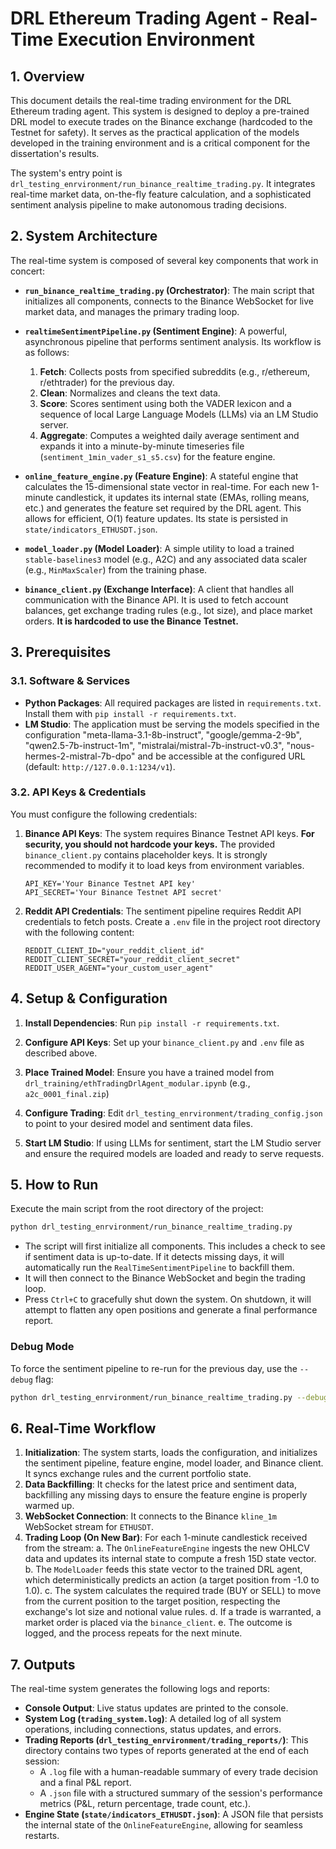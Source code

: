 # DRL Ethereum Trading Agent - Real-Time Execution Environment

## 1. Overview

This document details the real-time trading environment for the DRL Ethereum trading agent. This system is designed to deploy a pre-trained DRL model to execute trades on the Binance exchange (hardcoded to the Testnet for safety). It serves as the practical application of the models developed in the training environment and is a critical component for the dissertation's results.

The system's entry point is `drl_testing_enrvironment/run_binance_realtime_trading.py`. It integrates real-time market data, on-the-fly feature calculation, and a sophisticated sentiment analysis pipeline to make autonomous trading decisions.

## 2. System Architecture

The real-time system is composed of several key components that work in concert:

- **`run_binance_realtime_trading.py` (Orchestrator)**: The main script that initializes all components, connects to the Binance WebSocket for live market data, and manages the primary trading loop.

- **`realtimeSentimentPipeline.py` (Sentiment Engine)**: A powerful, asynchronous pipeline that performs sentiment analysis. Its workflow is as follows:
    1.  **Fetch**: Collects posts from specified subreddits (e.g., r/ethereum, r/ethtrader) for the previous day.
    2.  **Clean**: Normalizes and cleans the text data.
    3.  **Score**: Scores sentiment using both the VADER lexicon and a sequence of local Large Language Models (LLMs) via an LM Studio server.
    4.  **Aggregate**: Computes a weighted daily average sentiment and expands it into a minute-by-minute timeseries file (`sentiment_1min_vader_s1_s5.csv`) for the feature engine.

- **`online_feature_engine.py` (Feature Engine)**: A stateful engine that calculates the 15-dimensional state vector in real-time. For each new 1-minute candlestick, it updates its internal state (EMAs, rolling means, etc.) and generates the feature set required by the DRL agent. This allows for efficient, O(1) feature updates. Its state is persisted in `state/indicators_ETHUSDT.json`.

- **`model_loader.py` (Model Loader)**: A simple utility to load a trained `stable-baselines3` model (e.g., A2C) and any associated data scaler (e.g., `MinMaxScaler`) from the training phase.

- **`binance_client.py` (Exchange Interface)**: A client that handles all communication with the Binance API. It is used to fetch account balances, get exchange trading rules (e.g., lot size), and place market orders. **It is hardcoded to use the Binance Testnet.**

## 3. Prerequisites

### 3.1. Software & Services

- **Python Packages**: All required packages are listed in `requirements.txt`. Install them with `pip install -r requirements.txt`.
- **LM Studio**: The application must be serving the models specified in the configuration 
"meta-llama-3.1-8b-instruct", 
"google/gemma-2-9b", "qwen2.5-7b-instruct-1m", 
"mistralai/mistral-7b-instruct-v0.3", 
"nous-hermes-2-mistral-7b-dpo" 
and be accessible at the configured URL (default: `http://127.0.0.1:1234/v1`).

### 3.2. API Keys & Credentials

You must configure the following credentials:

1.  **Binance API Keys**: The system requires Binance Testnet API keys. **For security, you should not hardcode your keys.** The provided `binance_client.py` contains placeholder keys. It is strongly recommended to modify it to load keys from environment variables.
    ```
    API_KEY='Your Binance Testnet API key'
    API_SECRET='Your Binance Testnet API secret'
    ```

2.  **Reddit API Credentials**: The sentiment pipeline requires Reddit API credentials to fetch posts. Create a `.env` file in the project root directory with the following content:
    ```
    REDDIT_CLIENT_ID="your_reddit_client_id"
    REDDIT_CLIENT_SECRET="your_reddit_client_secret"
    REDDIT_USER_AGENT="your_custom_user_agent"
    ```

## 4. Setup & Configuration

1.  **Install Dependencies**: Run `pip install -r requirements.txt`.

2.  **Configure API Keys**: Set up your `binance_client.py` and `.env` file as described above.

3.  **Place Trained Model**: Ensure you have a trained model from  `drl_training/ethTradingDrlAgent_modular.ipynb` (e.g., `a2c_0001_final.zip`) 

4.  **Configure Trading**: Edit `drl_testing_enrvironment/trading_config.json` to point to your desired model and sentiment data files.

5.  **Start LM Studio**: If using LLMs for sentiment, start the LM Studio server and ensure the required models are loaded and ready to serve requests.

## 5. How to Run

Execute the main script from the root directory of the project:

```bash
python drl_testing_enrvironment/run_binance_realtime_trading.py
```

- The script will first initialize all components. This includes a check to see if sentiment data is up-to-date. If it detects missing days, it will automatically run the `RealTimeSentimentPipeline` to backfill them.
- It will then connect to the Binance WebSocket and begin the trading loop.
- Press `Ctrl+C` to gracefully shut down the system. On shutdown, it will attempt to flatten any open positions and generate a final performance report.

### Debug Mode

To force the sentiment pipeline to re-run for the previous day, use the `--debug` flag:

```bash
python drl_testing_enrvironment/run_binance_realtime_trading.py --debug
```

## 6. Real-Time Workflow

1.  **Initialization**: The system starts, loads the configuration, and initializes the sentiment pipeline, feature engine, model loader, and Binance client. It syncs exchange rules and the current portfolio state.
2.  **Data Backfilling**: It checks for the latest price and sentiment data, backfilling any missing days to ensure the feature engine is properly warmed up.
3.  **WebSocket Connection**: It connects to the Binance `kline_1m` WebSocket stream for `ETHUSDT`.
4.  **Trading Loop (On New Bar)**: For each 1-minute candlestick received from the stream:
    a. The `OnlineFeatureEngine` ingests the new OHLCV data and updates its internal state to compute a fresh 15D state vector.
    b. The `ModelLoader` feeds this state vector to the trained DRL agent, which deterministically predicts an action (a target position from -1.0 to 1.0).
    c. The system calculates the required trade (BUY or SELL) to move from the current position to the target position, respecting the exchange's lot size and notional value rules.
    d. If a trade is warranted, a market order is placed via the `binance_client`.
    e. The outcome is logged, and the process repeats for the next minute.

## 7. Outputs

The real-time system generates the following logs and reports:

- **Console Output**: Live status updates are printed to the console.
- **System Log (`trading_system.log`)**: A detailed log of all system operations, including connections, status updates, and errors.
- **Trading Reports (`drl_testing_enrvironment/trading_reports/`)**: This directory contains two types of reports generated at the end of each session:
    - A `.log` file with a human-readable summary of every trade decision and a final P&L report.
    - A `.json` file with a structured summary of the session's performance metrics (P&L, return percentage, trade count, etc.).
- **Engine State (`state/indicators_ETHUSDT.json`)**: A JSON file that persists the internal state of the `OnlineFeatureEngine`, allowing for seamless restarts.
